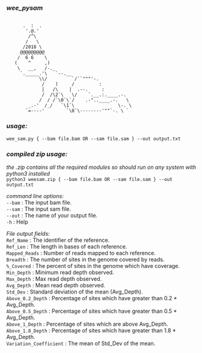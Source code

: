 ### _wee\_pysam_
``` 

      .  :  .
       '.@.'
        /^\
       /   \
      /2018 \
     @@@@@@@@@
    /  6 6    \
   (    ^     ,)
    \   __,   /-._
     `._____.'\   `--.__
            \\/         `/``"""'-.
             /    )     /         :
             |   /\    |  .--.     :
             /  /\2`\   \/    `.__.:.____.-.
            /  / /`\0`\`/    .-"..____.-.   \
        _.-'  /_/   `\1`\                \-. \
       `=----'        `\8`\--------'""`-. \ `
``` 

### _usage:_ ### 
``wee_sam.py { --bam file.bam OR --sam file.sam } --out output.txt `` 

### _compiled zip usage:_ ###   
_the .zip contains all the required modules so should run on any system with python3 installed_  
``python3 weesam.zip { --bam file.bam OR --sam file.sam } --out output.txt ``   

_command line options:_   
`--bam` : The input bam file.  
`--sam` : The input sam file.  
`--out` : The name of your output file.  
`-h`    : Help  

_File output fields:_  
`Ref_Name` : The identifier of the reference.  
`Ref_Len` : The length in bases of each reference.  
`Mapped_Reads` : Number of reads mapped to each reference.  
`Breadth` : The number of sites in the genome covered by reads.  
`%_Covered` : The percent of sites in the genome which have coverage.  
`Min_Depth` : Minimum read depth observed.  
`Max_Depth` : Max read depth observed.  
`Avg_Depth` : Mean read depth observed.  
`Std_Dev` : Standard deviation of the mean (Avg_Depth).  
`Above_0.2_Depth` : Percentage of sites which have greater than 0.2 * Avg_Depth.  
`Above_0.5_Depth` : Percentage of sites which have greater than 0.5 * Avg_Depth.  
`Above_1_Depth` : Percentage of sites which are above Avg_Depth.  
`Above_1.8_Depth` : Percentage of sites which have greater than 1.8 * Avg_Depth.  
`Variation_Coefficient` : The mean of Std_Dev of the mean.  


